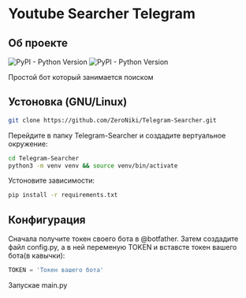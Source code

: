 # Youtube Searcher Telegram
## Об проекте
![PyPI - Python Version](https://img.shields.io/pypi/pyversions/aiogram) ![PyPI - Python Version](https://img.shields.io/pypi/pyversions/youtube-search)


Простой бот который занимается поиском

## Устоновка (GNU/Linux)

```bash
git clone https://github.com/ZeroNiki/Telegram-Searcher.git
```

Перейдите в папку Telegram-Searcher и создадите вертуальное окружение:

```bash
cd Telegram-Searcher 
python3 -m venv venv && source venv/bin/activate
```

Устоновите зависимости:

```bash
pip install -r requirements.txt
```

## Конфигурация

Сначала получите токен своего бота в @botfather. Затем создадите файл config.py, а в ней переменую TOKEN и вставсте токен вашего бота(в кавычки):

```python
TOKEN = 'Токен вашего бота'
```

Запускае main.py






